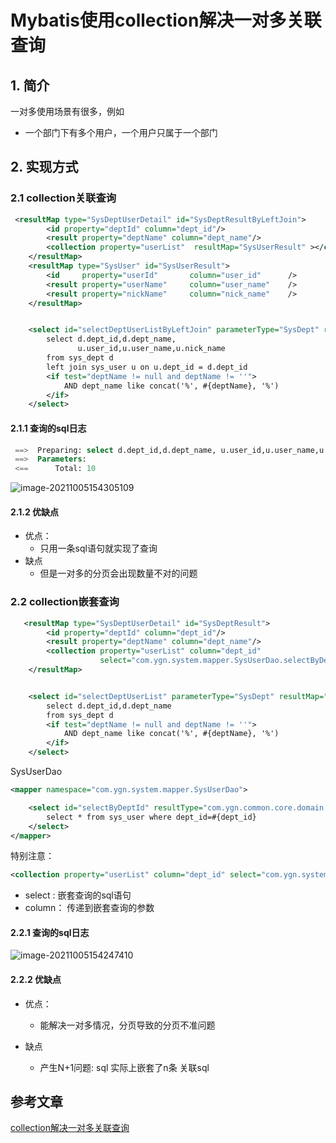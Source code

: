 # Mybatis使用collection解决一对多关联查询

## 1. 简介

一对多使用场景有很多，例如

- 一个部门下有多个用户，一个用户只属于一个部门

## 2. 实现方式

### 2.1 collection关联查询

```xml
 <resultMap type="SysDeptUserDetail" id="SysDeptResultByLeftJoin">
        <id property="deptId" column="dept_id"/>
        <result property="deptName" column="dept_name"/>
        <collection property="userList"  resultMap="SysUserResult" ></collection>
    </resultMap>
    <resultMap type="SysUser" id="SysUserResult">
        <id     property="userId"       column="user_id"      />
        <result property="userName"     column="user_name"    />
        <result property="nickName"     column="nick_name"    />
    </resultMap>


    <select id="selectDeptUserListByLeftJoin" parameterType="SysDept" resultMap="SysDeptResultByLeftJoin">
        select d.dept_id,d.dept_name,
               u.user_id,u.user_name,u.nick_name
        from sys_dept d
        left join sys_user u on u.dept_id = d.dept_id
        <if test="deptName != null and deptName != ''">
            AND dept_name like concat('%', #{deptName}, '%')
        </if>
    </select>
```

#### 2.1.1 查询的sql日志

```sql
 ==>  Preparing: select d.dept_id,d.dept_name, u.user_id,u.user_name,u.nick_name from sys_dept d left join sys_user u on u.dept_id = d.dept_id
 ==>  Parameters: 
 <==      Total: 10
```

![image-20211005154305109](https://gitee.com/zszdevelop/blogimage/raw/master/image-20211005154305109.png)

#### 2.1.2 优缺点

- 优点：
  - 只用一条sql语句就实现了查询
- 缺点
  - 但是一对多的分页会出现数量不对的问题

### 2.2 collection嵌套查询

```xml
   <resultMap type="SysDeptUserDetail" id="SysDeptResult">
        <id property="deptId" column="dept_id"/>
        <result property="deptName" column="dept_name"/>
        <collection property="userList" column="dept_id"
                    select="com.ygn.system.mapper.SysUserDao.selectByDeptId"></collection>
    </resultMap>


    <select id="selectDeptUserList" parameterType="SysDept" resultMap="SysDeptResult">
        select d.dept_id,d.dept_name
        from sys_dept d
        <if test="deptName != null and deptName != ''">
            AND dept_name like concat('%', #{deptName}, '%')
        </if>
    </select>
```
SysUserDao

```xml
<mapper namespace="com.ygn.system.mapper.SysUserDao">

	<select id="selectByDeptId" resultType="com.ygn.common.core.domain.entity.SysUser">
		select * from sys_user where dept_id=#{dept_id}
	</select>
</mapper> 
```



特别注意：

```xml
<collection property="userList" column="dept_id" select="com.ygn.system.mapper.SysUserDao.selectByDeptId"></collection>
```

- select : 嵌套查询的sql语句
- column： 传递到嵌套查询的参数

#### 2.2.1 查询的sql日志

![image-20211005154247410](https://gitee.com/zszdevelop/blogimage/raw/master/image-20211005154247410.png)

#### 2.2.2 优缺点

- 优点：

  - 能解决一对多情况，分页导致的分页不准问题

- 缺点

  - 产生N+1问题: sql 实际上嵌套了n条 关联sql

    

## 参考文章

[collection解决一对多关联查询](https://blog.csdn.net/zjy15203167987/article/details/79463887)